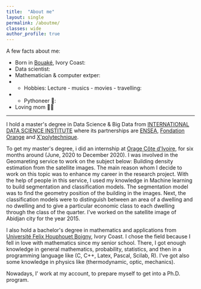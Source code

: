```yaml
---
title:  "About me"
layout: single
permalink: /aboutme/
classes: wide
author_profile: true
---
```


A few facts about me:
- Born in [Bouaké](https://www.google.fr/maps/place/Bouaké/@7.7003657,-5.0956652,12z/data=!3m1!4b1!4m5!3m4!1s0xfc7ff1047a1337b:0x6df480111e410feb!8m2!3d7.690466!4d-5.0390536), Ivory Coast:
- Data scientist:
- Mathematician & computer extper:
- - Hobbies: Lecture - musics - movies - travelling:
- - Pythoneer 🐍:
- Loving mom :family_man_boy:

---

I hold a master's degree in Data Science & Big Data from  [INTERNATIONAL DATA SCIENCE INSTITUTE](https://datascience.inphb.ci/vues/datascience) where its partnerships are [ENSEA](https://ensea.ed.ci), [Fondation Orange](https://www.fondationorange.com/+-Cote-d-Ivoire-36-+) and [X'polytechnique](https://www.polytechnique.edu).

To get my master's degree, i did an internship at [Orage Côte d'Ivoire](https://www.orange.ci), for six months around (June, 2020 to December 2020). I was involved in the Geomareting service to work on the subject below: Building density estimation from the satellite images. The main reason whom I decide to work on this topic was to enhance my career in the research project. With the help of people in this service, I used my knowledge in Machine learning to build segmentation and classification models. The segmentation model was to find the geometry position of the building in the images. Next, the classification models were to distinguish between an area of a dwelling and no dwelling and to give a particular economic class to each dwelling through the class of the quarter. I've worked on the satellite image of Abidjan city for the year 2015.

I also hold a bachelor's degree in mathematics and applications from [Université Felix Houphouet Boigny](https://www.univ-fhb.edu.ci), Ivory Coast. I chose the field because I fell in love with mathematics since my senior school. There, I got enough knowledge in general mathematics, probability, statistics, and then in a programming language like (C, C++, Latex, Pascal, Scilab, R). I've got also some knowledge in physics like (thermodynamic, optic, mechanics).

Nowadays, I' work at my account, to prepare myself to get into a Ph.D. program. 

